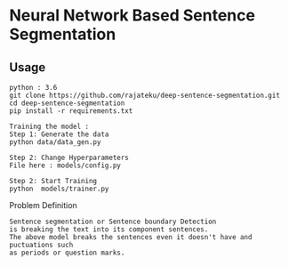 Neural Network Based Sentence Segmentation 
=======

## Usage

```
python : 3.6
git clone https://github.com/rajateku/deep-sentence-segmentation.git
cd deep-sentence-segmentation
pip install -r requirements.txt

Training the model : 
Step 1: Generate the data
python data/data_gen.py

Step 2: Change Hyperparameters
File here : models/config.py

Step 2: Start Training
python  models/trainer.py

```

Problem Definition

```
Sentence segmentation or Sentence boundary Detection 
is breaking the text into its component sentences.
The above model breaks the sentences even it doesn't have and puctuations such 
as periods or question marks.
```
